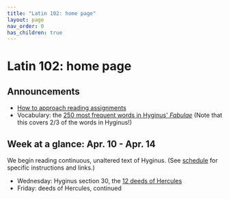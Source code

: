 ```yaml
---
title: "Latin 102: home page"
layout: page
nav_order: 0
has_children: true
---
```



# Latin 102: home page


## Announcements

- [How to approach reading assignments](./reading/)
- Vocabulary: the [250 most frequent words in Hyginus' *Fabulae*](https://lingualatina.github.io/textbook/vocabulary/) (Note that this covers 2/3 of the words in Hyginus!)

## Week at a glance: Apr. 10 - Apr. 14

We begin reading continuous, unaltered text of Hyginus.  (See [schedule](./schedule/) for specific instructions and links.)

- Wednesday: Hyginus section 30, the [12 deeds of Hercules](./reader/30pr.1.1-30pr.1.15a.html)
- Friday: deeds of Hercules, continued